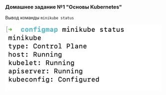 ### Домашнее задание №1 "Основы Kubernetes"

Вывод команды `minikube status`


![minikube status](minikube_status.png)
